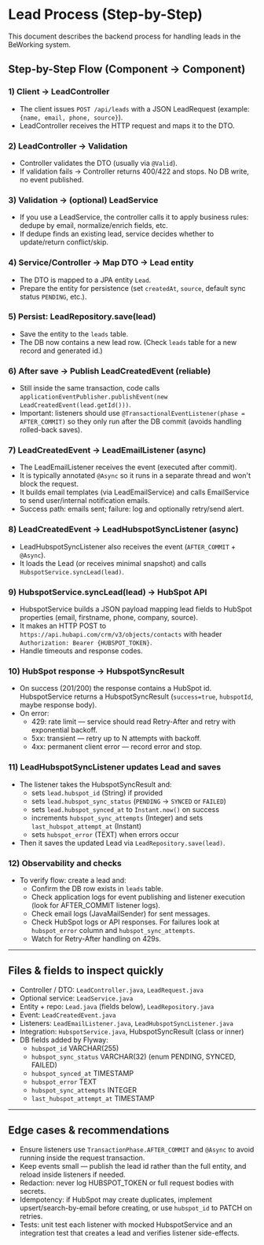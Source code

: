 
# Lead Process (Step-by-Step)

This document describes the backend process for handling leads in the BeWorking system.

## Step-by-Step Flow (Component → Component)

### 1) Client → LeadController

- The client issues `POST /api/leads` with a JSON LeadRequest (example: `{name, email, phone, source}`).
- LeadController receives the HTTP request and maps it to the DTO.

### 2) LeadController → Validation

- Controller validates the DTO (usually via `@Valid`).
- If validation fails → Controller returns 400/422 and stops. No DB write, no event published.

### 3) Validation → (optional) LeadService

- If you use a LeadService, the controller calls it to apply business rules: dedupe by email, normalize/enrich fields, etc.
- If dedupe finds an existing lead, service decides whether to update/return conflict/skip.

### 4) Service/Controller → Map DTO → Lead entity

- The DTO is mapped to a JPA entity `Lead`.
- Prepare the entity for persistence (set `createdAt`, `source`, default sync status `PENDING`, etc.).

### 5) Persist: LeadRepository.save(lead)

- Save the entity to the `leads` table.
- The DB now contains a new lead row. (Check `leads` table for a new record and generated id.)

### 6) After save → Publish LeadCreatedEvent (reliable)

- Still inside the same transaction, code calls `applicationEventPublisher.publishEvent(new LeadCreatedEvent(lead.getId()))`.
- Important: listeners should use `@TransactionalEventListener(phase = AFTER_COMMIT)` so they only run after the DB commit (avoids handling rolled-back saves).

### 7) LeadCreatedEvent → LeadEmailListener (async)

- The LeadEmailListener receives the event (executed after commit).
- It is typically annotated `@Async` so it runs in a separate thread and won't block the request.
- It builds email templates (via LeadEmailService) and calls EmailService to send user/internal notification emails.
- Success path: emails sent; failure: log and optionally retry/send alert.

### 8) LeadCreatedEvent → LeadHubspotSyncListener (async)

- LeadHubspotSyncListener also receives the event (`AFTER_COMMIT` + `@Async`).
- It loads the Lead (or receives minimal snapshot) and calls `HubspotService.syncLead(lead)`.

### 9) HubspotService.syncLead(lead) → HubSpot API

- HubspotService builds a JSON payload mapping lead fields to HubSpot properties (email, firstname, phone, company, source).
- It makes an HTTP POST to `https://api.hubapi.com/crm/v3/objects/contacts` with header `Authorization: Bearer {HUBSPOT_TOKEN}`.
- Handle timeouts and response codes.

### 10) HubSpot response → HubspotSyncResult

- On success (201/200) the response contains a HubSpot id. HubspotService returns a HubspotSyncResult (`success=true`, `hubspotId`, maybe response body).
- On error:
   - 429: rate limit — service should read Retry-After and retry with exponential backoff.
   - 5xx: transient — retry up to N attempts with backoff.
   - 4xx: permanent client error — record error and stop.

### 11) LeadHubspotSyncListener updates Lead and saves

- The listener takes the HubspotSyncResult and:
   - sets `lead.hubspot_id` (String) if provided
   - sets `lead.hubspot_sync_status` (`PENDING` → `SYNCED` or `FAILED`)
   - sets `lead.hubspot_synced_at` to `Instant.now()` on success
   - increments `hubspot_sync_attempts` (Integer) and sets `last_hubspot_attempt_at` (Instant)
   - sets `hubspot_error` (TEXT) when errors occur
- Then it saves the updated Lead via `LeadRepository.save(lead)`.

### 12) Observability and checks

- To verify flow: create a lead and:
   - Confirm the DB row exists in `leads` table.
   - Check application logs for event publishing and listener execution (look for AFTER_COMMIT listener logs).
   - Check email logs (JavaMailSender) for sent messages.
   - Check HubSpot logs or API responses. For failures look at `hubspot_error` column and `hubspot_sync_attempts`.
   - Watch for Retry-After handling on 429s.

---

## Files & fields to inspect quickly

- Controller / DTO: `LeadController.java`, `LeadRequest.java`
- Optional service: `LeadService.java`
- Entity + repo: `Lead.java` (fields below), `LeadRepository.java`
- Event: `LeadCreatedEvent.java`
- Listeners: `LeadEmailListener.java`, `LeadHubspotSyncListener.java`
- Integration: `HubspotService.java`, HubspotSyncResult (class or inner)
- DB fields added by Flyway:
   - `hubspot_id` VARCHAR(255)
   - `hubspot_sync_status` VARCHAR(32) (enum PENDING, SYNCED, FAILED)
   - `hubspot_synced_at` TIMESTAMP
   - `hubspot_error` TEXT
   - `hubspot_sync_attempts` INTEGER
   - `last_hubspot_attempt_at` TIMESTAMP

---

## Edge cases & recommendations

- Ensure listeners use `TransactionPhase.AFTER_COMMIT` and `@Async` to avoid running inside the request transaction.
- Keep events small — publish the lead id rather than the full entity, and reload inside listeners if needed.
- Redaction: never log HUBSPOT_TOKEN or full request bodies with secrets.
- Idempotency: if HubSpot may create duplicates, implement upsert/search-by-email before creating, or use `hubspot_id` to PATCH on retries.
- Tests: unit test each listener with mocked HubspotService and an integration test that creates a lead and verifies listener side-effects.

